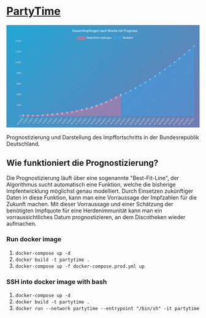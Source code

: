# [PartyTime](https://jhkessler.github.io/PartyTime/)
![](partytime_image.png)

Prognostizierung und Darstellung des Impffortschritts in der Bundesrepublik Deutschland.


## Wie funktioniert die Prognostizierung?
Die Prognostizierung läuft über eine sogenannte "Best-Fit-Line", der Algorithmus sucht automatisch eine Funktion, welche die bisherige Impfentwicklung möglichst genau modelliert. Durch Einsetzen zukünftiger Daten in diese Funktion, kann man eine Vorraussage der Impfzahlen für die Zukunft machen.
Mit dieser Vorraussage und einer Schätzung der benötigten Impfquote für eine Herdenimmunität kann man ein vorraussichtliches Datum prognostizieren, an dem Discotheken wieder aufmachen.

### Run docker image
1. ```docker-compose up -d```
2. ``docker build -t partytime .``
3. ```docker-compose up -f docker-compose.prod.yml up```


### SSH into docker image with bash
1. ```docker-compose up -d```
2. ``docker build -t partytime .``
3. ``docker run --network partytime --entrypoint "/bin/sh" -it partytime``

